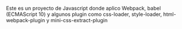 Este es un proyecto de Javascript donde aplico Webpack, babel (ECMAScript 10) y algunos plugin como css-loader, style-loader, html-webpack-plugin y mini-css-extract-plugin
